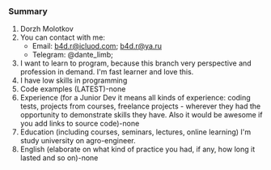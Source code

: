 ### Summary

1. Dorzh Molotkov
2. You can contact with me:
    * Email: b4d.r@icluod.com; b4d.r@ya.ru
    * Telegram: @dante_limb;
3. I want to learn to program, because this branch very perspective and profession in demand. I'm fast learner and love this.
4. I have low skills in programming
5. Code examples (LATEST)-none
6. Experience (for a Junior Dev it means all kinds of experience: coding tests, projects from courses,
freelance projects - wherever they had the opportunity to demonstrate skills they have.
Also it would be awesome if you add links to source code)-none
7. Education (including courses, seminars, lectures, online learning) I'm study university on agro-engineer.
8. English (elaborate on what kind of practice you had, if any, how long it lasted and so on)-none